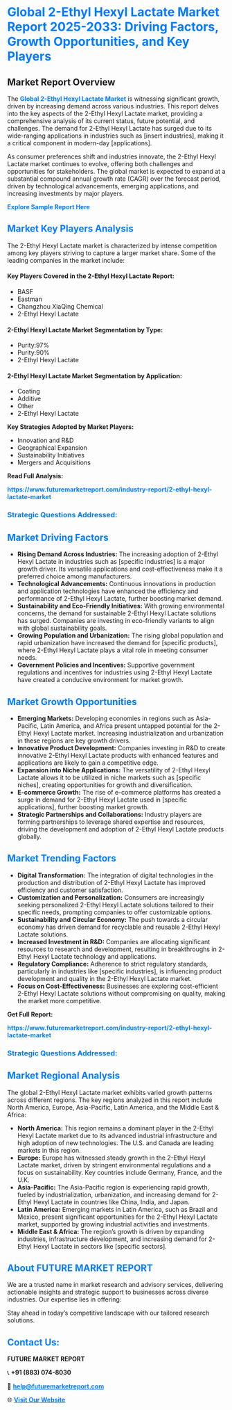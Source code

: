<h1 style="color: #007BFF;">Global 2-Ethyl Hexyl Lactate Market Report 2025-2033: Driving Factors, Growth Opportunities, and Key Players</h1>

<section id="overview">
<h2>Market Report Overview</h2>
<p>The <a href="https://www.futuremarketreport.com/industry-report/2-ethyl-hexyl-lactate-market" style="color: #007BFF; text-decoration: none;"><strong>Global 2-Ethyl Hexyl Lactate Market</strong></a> is witnessing significant growth, driven by increasing demand across various industries. This report delves into the key aspects of the 2-Ethyl Hexyl Lactate market, providing a comprehensive analysis of its current status, future potential, and challenges. The demand for 2-Ethyl Hexyl Lactate has surged due to its wide-ranging applications in industries such as [insert industries], making it a critical component in modern-day [applications].</p>
<p>As consumer preferences shift and industries innovate, the 2-Ethyl Hexyl Lactate market continues to evolve, offering both challenges and opportunities for stakeholders. The global market is expected to expand at a substantial compound annual growth rate (CAGR) over the forecast period, driven by technological advancements, emerging applications, and increasing investments by major players.</p>
</section>

<section id="overview">
<p><a href="https://www.futuremarketreport.com/request-sample/reportId=97261" style="color: #007BFF; text-decoration: none;"><strong>Explore Sample Report Here</strong></a></p>
</section>

<section id="key-players">
<h2 style="color: #007BFF;">Market Key Players Analysis</h2>
<p>The 2-Ethyl Hexyl Lactate market is characterized by intense competition among key players striving to capture a larger market share. Some of the leading companies in the market include:</p>
<h4>Key Players Covered in the 2-Ethyl Hexyl Lactate Report:</h4>
<ul><li>BASF</li><li>Eastman</li><li>Changzhou XiaQing Chemical</li><li>2-Ethyl Hexyl Lactate</li></ul>
<h4>2-Ethyl Hexyl Lactate Market Segmentation by Type:</h4>
<ul><li>Purity:97%</li><li>Purity:90%</li><li>2-Ethyl Hexyl Lactate</li></ul>

<h4>2-Ethyl Hexyl Lactate Market Segmentation by Application:</h4>
<ul><li>Coating</li><li>Additive</li><li>Other</li><li>2-Ethyl Hexyl Lactate</li></ul>
<p><strong>Key Strategies Adopted by Market Players:</strong></p>
<ul>
<li>Innovation and R&D</li>
<li>Geographical Expansion</li>
<li>Sustainability Initiatives</li>
<li>Mergers and Acquisitions</li>
</ul>
</section>

<section>
<p><strong>Read Full Analysis: </strong></p><a href="https://www.futuremarketreport.com/industry-report/2-ethyl-hexyl-lactate-market" style="color: #007BFF; text-decoration: none;"><strong>https://www.futuremarketreport.com/industry-report/2-ethyl-hexyl-lactate-market</strong></a>
<h3 style="color: #007BFF;">Strategic Questions Addressed:</h3>
</section>

<section id="driving-factors">
<h2 style="color: #007BFF;">Market Driving Factors</h2>
<ul>
<li><strong>Rising Demand Across Industries:</strong> The increasing adoption of 2-Ethyl Hexyl Lactate in industries such as [specific industries] is a major growth driver. Its versatile applications and cost-effectiveness make it a preferred choice among manufacturers.</li>
<li><strong>Technological Advancements:</strong> Continuous innovations in production and application technologies have enhanced the efficiency and performance of 2-Ethyl Hexyl Lactate, further boosting market demand.</li>
<li><strong>Sustainability and Eco-Friendly Initiatives:</strong> With growing environmental concerns, the demand for sustainable 2-Ethyl Hexyl Lactate solutions has surged. Companies are investing in eco-friendly variants to align with global sustainability goals.</li>
<li><strong>Growing Population and Urbanization:</strong> The rising global population and rapid urbanization have increased the demand for [specific products], where 2-Ethyl Hexyl Lactate plays a vital role in meeting consumer needs.</li>
<li><strong>Government Policies and Incentives:</strong> Supportive government regulations and incentives for industries using 2-Ethyl Hexyl Lactate have created a conducive environment for market growth.</li>
</ul>
</section>

<section id="growth-opportunities">
<h2 style="color: #007BFF;">Market Growth Opportunities</h2>
<ul>
<li><strong>Emerging Markets:</strong> Developing economies in regions such as Asia-Pacific, Latin America, and Africa present untapped potential for the 2-Ethyl Hexyl Lactate market. Increasing industrialization and urbanization in these regions are key growth drivers.</li>
<li><strong>Innovative Product Development:</strong> Companies investing in R&D to create innovative 2-Ethyl Hexyl Lactate products with enhanced features and applications are likely to gain a competitive edge.</li>
<li><strong>Expansion into Niche Applications:</strong> The versatility of 2-Ethyl Hexyl Lactate allows it to be utilized in niche markets such as [specific niches], creating opportunities for growth and diversification.</li>
<li><strong>E-commerce Growth:</strong> The rise of e-commerce platforms has created a surge in demand for 2-Ethyl Hexyl Lactate used in [specific applications], further boosting market growth.</li>
<li><strong>Strategic Partnerships and Collaborations:</strong> Industry players are forming partnerships to leverage shared expertise and resources, driving the development and adoption of 2-Ethyl Hexyl Lactate products globally.</li>
</ul>
</section>

<section id="trending-factors">
<h2 style="color: #007BFF;">Market Trending Factors</h2>
<ul>
<li><strong>Digital Transformation:</strong> The integration of digital technologies in the production and distribution of 2-Ethyl Hexyl Lactate has improved efficiency and customer satisfaction.</li>
<li><strong>Customization and Personalization:</strong> Consumers are increasingly seeking personalized 2-Ethyl Hexyl Lactate solutions tailored to their specific needs, prompting companies to offer customizable options.</li>
<li><strong>Sustainability and Circular Economy:</strong> The push towards a circular economy has driven demand for recyclable and reusable 2-Ethyl Hexyl Lactate solutions.</li>
<li><strong>Increased Investment in R&D:</strong> Companies are allocating significant resources to research and development, resulting in breakthroughs in 2-Ethyl Hexyl Lactate technology and applications.</li>
<li><strong>Regulatory Compliance:</strong> Adherence to strict regulatory standards, particularly in industries like [specific industries], is influencing product development and quality in the 2-Ethyl Hexyl Lactate market.</li>
<li><strong>Focus on Cost-Effectiveness:</strong> Businesses are exploring cost-efficient 2-Ethyl Hexyl Lactate solutions without compromising on quality, making the market more competitive.</li>
</ul>
</section>

<section>
<p><strong>Get Full Report: </strong></p><a href="https://www.futuremarketreport.com/industry-report/2-ethyl-hexyl-lactate-market" style="color: #007BFF; text-decoration: none;"><strong>https://www.futuremarketreport.com/industry-report/2-ethyl-hexyl-lactate-market</strong></a>
<h3 style="color: #007BFF;">Strategic Questions Addressed:</h3>
</section>


<section id="regional-analysis">
<h2 style="color: #007BFF;">Market Regional Analysis</h2>
<p>The global 2-Ethyl Hexyl Lactate market exhibits varied growth patterns across different regions. The key regions analyzed in this report include North America, Europe, Asia-Pacific, Latin America, and the Middle East & Africa:</p>
<ul>
<li><strong>North America:</strong> This region remains a dominant player in the 2-Ethyl Hexyl Lactate market due to its advanced industrial infrastructure and high adoption of new technologies. The U.S. and Canada are leading markets in this region.</li>
<li><strong>Europe:</strong> Europe has witnessed steady growth in the 2-Ethyl Hexyl Lactate market, driven by stringent environmental regulations and a focus on sustainability. Key countries include Germany, France, and the U.K.</li>
<li><strong>Asia-Pacific:</strong> The Asia-Pacific region is experiencing rapid growth, fueled by industrialization, urbanization, and increasing demand for 2-Ethyl Hexyl Lactate in countries like China, India, and Japan.</li>
<li><strong>Latin America:</strong> Emerging markets in Latin America, such as Brazil and Mexico, present significant opportunities for the 2-Ethyl Hexyl Lactate market, supported by growing industrial activities and investments.</li>
<li><strong>Middle East & Africa:</strong> The region’s growth is driven by expanding industries, infrastructure development, and increasing demand for 2-Ethyl Hexyl Lactate in sectors like [specific sectors].</li>
</ul>
</section>

<footer>
<h2 style="color: #007BFF;">About FUTURE MARKET REPORT</h2>
<p>We are a trusted name in market research and advisory services, delivering actionable insights and strategic support to businesses across diverse industries. Our expertise lies in offering:</p>

<p>Stay ahead in today’s competitive landscape with our tailored research solutions.</p>

<h2 style="color: #007BFF;">Contact Us:</h2>
<p><strong>FUTURE MARKET REPORT</strong></p>
<p>📞 <strong>+91 (883) 074-8030</strong></p>
<p>📧 <strong><a href="mailto:help@futuremarketreport.com" style="color: #007BFF;">help@futuremarketreport.com</a></strong></p>
<p>🌐 <strong><a href="https://www.futuremarketreport.com/" style="color: #007BFF;">Visit Our Website</a></strong></p>
</footer>